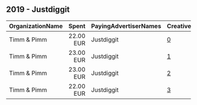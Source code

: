 ## 2019 - Justdiggit 
|OrganizationName|Spent|PayingAdvertiserNames|CreativeUrls|Impressions|Genders|AgeBrackets|CountryCodes|BillingAddresses|CandidateBallotInformation|
|:---|---:|:---|:---|---:|:---|:---|:---|:---|:---|
|Timm & Pimm|22.00 EUR|Justdiggit|[0](https://www.snap.com/political-ads/asset/74132c661d5b392c3e4bbdc6a987792dbe5794d9165d47eec63b8861636a6a83?mediaType=mp4)|22,788||34-|netherlands|NL||
|Timm & Pimm|23.00 EUR|Justdiggit|[1](https://www.snap.com/political-ads/asset/74132c661d5b392c3e4bbdc6a987792dbe5794d9165d47eec63b8861636a6a83?mediaType=mp4)|9,555||18-34|united states|NL||
|Timm & Pimm|23.00 EUR|Justdiggit|[2](https://www.snap.com/political-ads/asset/74132c661d5b392c3e4bbdc6a987792dbe5794d9165d47eec63b8861636a6a83?mediaType=mp4)|24,467||34-|united kingdom|NL||
|Timm & Pimm|22.00 EUR|Justdiggit|[3](https://www.snap.com/political-ads/asset/74132c661d5b392c3e4bbdc6a987792dbe5794d9165d47eec63b8861636a6a83?mediaType=mp4)|16,283||34-|germany|NL||
